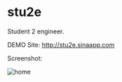 # stu2e
Student 2 engineer.

DEMO Site: http://stu2e.sinaapp.com

Screenshot:

![home](http://7xih70.com1.z0.glb.clouddn.com/15-9-2/43317687.jpg)
